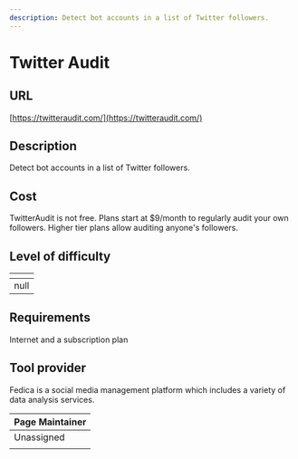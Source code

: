 ```yaml
---
description: Detect bot accounts in a list of Twitter followers.
---
```


# Twitter Audit

## URL

[https://twitteraudit.com/](https://twitteraudit.com/)

## Description

Detect bot accounts in a list of Twitter followers.

## Cost

TwitterAudit is not free. Plans start at $9/month to regularly audit your own followers. Higher tier plans allow auditing anyone's followers.

## Level of difficulty

<table><thead><tr><th data-type="rating" data-max="5"></th></tr></thead><tbody><tr><td>null</td></tr></tbody></table>

## Requirements

Internet and a subscription plan

## Tool provider

Fedica is a social media management platform which includes a variety of data analysis services.

| Page Maintainer |
| --------------- |
| Unassigned      |
|                 |
